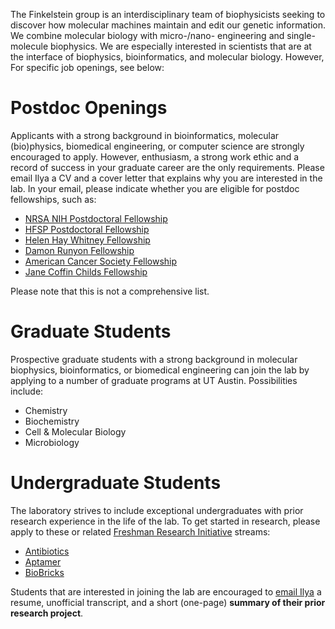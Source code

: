 The Finkelstein group is an interdisciplinary team of biophysicists seeking to discover how molecular machines maintain and edit our genetic information. We combine molecular biology with micro-/nano- engineering and single-molecule biophysics. We are especially interested in scientists that are at the interface of biophysics, bioinformatics, and molecular biology. However, For specific job openings, see below:

# Postdoc Openings

Applicants with a strong background in bioinformatics, molecular (bio)physics, biomedical engineering, or computer science are strongly encouraged to apply. However, enthusiasm, a strong work ethic and a record of success in your graduate career are the only requirements. Please email Ilya a CV and a cover letter that explains why you are interested in the lab. In your email, please indicate whether you are eligible for postdoc fellowships, such as:

* [NRSA NIH Postdoctoral Fellowship](https://grants.nih.gov/grants/guide/pa-files/PA-16-307.html)
* [HFSP Postdoctoral Fellowship](http://www.hfsp.org/funding/postdoctoral-fellowships)
* [Helen Hay Whitney Fellowship](http://hhwf.org/research-fellowship/)
* [Damon Runyon Fellowship](https://www.damonrunyon.org/for-scientists/application-guidelines/fellowship)
* [American Cancer Society Fellowship](https://www.cancer.org/research/we-fund-cancer-research/apply-research-grant/grant-types/postdoctoral-fellowships.html)
* [Jane Coffin Childs Fellowship](https://www.jccfund.org/fellowship-information/)

Please note that this is not a comprehensive list.

# Graduate Students

Prospective graduate students with a strong background in molecular biophysics, bioinformatics, or biomedical engineering can join the lab by applying to a number of graduate programs at UT Austin. Possibilities include:

* Chemistry
* Biochemistry
* Cell & Molecular Biology
* Microbiology

# Undergraduate Students

The laboratory strives to include exceptional undergraduates with prior research experience in the life of the lab. To get started in research, please apply to these or related [Freshman Research Initiative](https://cns.utexas.edu/fri) streams:
* [Antibiotics](https://cns.utexas.edu/component/cobalt/item/1423-antibiotics-discovery-and-function?Itemid=1971)
* [Aptamer](https://cns.utexas.edu/component/cobalt/item/1424-aptamer?Itemid=1971)
* [BioBricks](https://cns.utexas.edu/component/cobalt/item/1426-biobricks?Itemid=1971)

Students that are interested in joining the lab are encouraged to [email Ilya](ifinkelstein@cm.utexas.edu) a resume, unofficial transcript, and a short (one-page) **summary of their prior research project**. 
